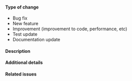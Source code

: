<!--- DELETE MARKDOWN COMMENTS BEFORE SUBMITTING PULL REQUEST. -->

<!--- Provide a descriptive summary of your changes in the Title above. -->

#### Type of change

<!--- What type of change? Pick one option and delete the others. -->

- Bug fix
- New feature
- Improvement (improvement to code, performance, etc)
- Test update
- Documentation update

#### Description

<!--- Describe your changes in detail, including motivation. -->

#### Additional details

<!--- Additional implementation details or comments to reviewers. -->
<!--- Summarize how the pull request was tested (if not obvious from commit). -->

#### Related issues

<!--- Include a link to any associated issues, e.g. issue  -->


<!--
Checklist (DELETE AFTER READING):

- Tests have been added/updated (required for bug fixes and features)
- Run clippy subcommand locally using 'RUSTFLAGS='-F warnings' cargo clippy --all  --examples --tests'
- Run fmt subcommand locally using 'cargo fmt --all -- --check'
- Run doc subcommand locally using 'cargo doc'
- Unit and/or Bench tests pass locally(cargo test --all && cargo bench --all)
- Squash commits into a single commit, unless a stack of commits is
  intentional to assist reviewers or to preserve review comments.
-->
